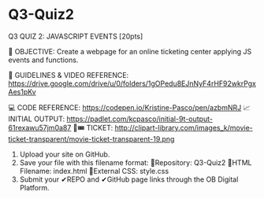 # Q3-Quiz2
Q3 QUIZ 2: JAVASCRIPT EVENTS [20pts]

🎯 OBJECTIVE: Create a webpage for an online ticketing center applying JS events and functions.

📁 GUIDELINES & VIDEO REFERENCE:
https://drive.google.com/drive/u/0/folders/1gOPedu8EJnNyF4rHF92wkrPgxAes1pKv

💻 CODE REFERENCE: https://codepen.io/Kristine-Pasco/pen/azbmNRJ
📈 INITIAL OUTPUT: https://padlet.com/kcpasco/initial-9t-output-61rexawu57jm0a87
🎫🎟 TICKET: http://clipart-library.com/images_k/movie-ticket-transparent/movie-ticket-transparent-19.png

1. Upload your site on GitHub.
2. Save your file with this filename format:
      💜Repository: Q3-Quiz2
      💜HTML Filename: index.html
      💜External CSS: style.css
3. Submit your ✔REPO and ✔GitHub page links through the OB Digital Platform.
